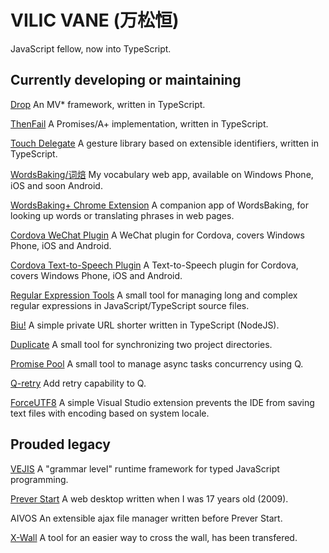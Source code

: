# VILIC VANE (万松恒)

JavaScript fellow, now into TypeScript.

## Currently developing or maintaining

[Drop](https://github.com/vilic/drop) An MV* framework, written in TypeScript.

[ThenFail](https://github.com/vilic/thenfail) A Promises/A+ implementation, written in TypeScript.

[Touch Delegate](https://github.com/vilic/touch-delegate) A gesture library based on extensible identifiers, written in TypeScript.

[WordsBaking/词焙](https://wordsbaking.com/) My vocabulary web app, available on Windows Phone, iOS and soon Android.

[WordsBaking+ Chrome Extension](https://github.com/vilic/wordsbaking-plus-chrome) A companion app of WordsBaking, for looking up words or translating phrases in web pages.

[Cordova WeChat Plugin](https://github.com/vilic/cordova-plugin-wechat) A WeChat plugin for Cordova, covers Windows Phone, iOS and Android.

[Cordova Text-to-Speech Plugin](https://github.com/vilic/cordova-plugin-tts) A Text-to-Speech plugin for Cordova, covers Windows Phone, iOS and Android.

[Regular Expression Tools](https://github.com/vilic/regex-tools) A small tool for managing long and complex regular expressions in JavaScript/TypeScript source files.

[Biu!](https://github.com/vilic/biu) A simple private URL shorter written in TypeScript (NodeJS).

[Duplicate](https://github.com/vilic/duplicate) A small tool for synchronizing two project directories.

[Promise Pool](https://github.com/vilic/promise-pool) A small tool to manage async tasks concurrency using Q.

[Q-retry](https://github.com/vilic/q-retry) Add retry capability to Q.

[ForceUTF8](https://github.com/vilic/vs-force-utf8) A simple Visual Studio extension prevents the IDE from saving text files with encoding based on system locale.

## Prouded legacy

[VEJIS](http://vilic.github.io/vejis) A "grammar level" runtime framework for typed JavaScript programming.

[Prever Start](https://github.com/vilic/prever-start) A web desktop written when I was 17 years old (2009).

AIVOS An extensible ajax file manager written before Prever Start.

[X-Wall](https://github.com/vilic/x-wall) A tool for an easier way to cross the wall, has been transfered.
